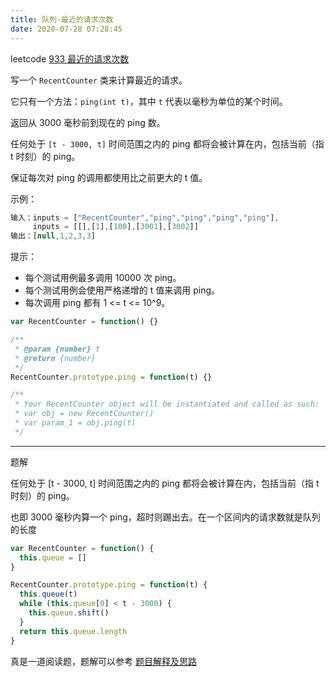 ```yaml
---
title: 队列-最近的请求次数
date: 2020-07-28 07:28:45
---
```


leetcode [933 最近的请求次数](https://leetcode-cn.com/problems/number-of-recent-calls/)

写一个 `RecentCounter` 类来计算最近的请求。

它只有一个方法：`ping(int t)`，其中 `t` 代表以毫秒为单位的某个时间。

返回从 3000 毫秒前到现在的 ping 数。

任何处于 `[t - 3000, t]` 时间范围之内的 ping 都将会被计算在内，包括当前（指 t 时刻）的 ping。

保证每次对 ping 的调用都使用比之前更大的 t 值。

示例：

```js
输入：inputs = ["RecentCounter","ping","ping","ping","ping"],
     inputs = [[],[1],[100],[3001],[3002]]
输出：[null,1,2,3,3]
```

提示：

- 每个测试用例最多调用 10000 次 ping。
- 每个测试用例会使用严格递增的 t 值来调用 ping。
- 每次调用 ping 都有 1 <= t <= 10^9。

```js
var RecentCounter = function() {}

/**
 * @param {number} t
 * @return {number}
 */
RecentCounter.prototype.ping = function(t) {}

/**
 * Your RecentCounter object will be instantiated and called as such:
 * var obj = new RecentCounter()
 * var param_1 = obj.ping(t)
 */
```

---

题解

<span class='mgreen'>任何处于 [t - 3000, t] 时间范围之内的 ping 都将会被计算在内，包括当前（指 t 时刻）的 ping。</span>

也即 3000 毫秒内算一个 ping，超时则踢出去。在一个区间内的请求数就是队列的长度

```js
var RecentCounter = function() {
  this.queue = []
}

RecentCounter.prototype.ping = function(t) {
  this.queue(t)
  while (this.queue[0] < t - 3000) {
    this.queue.shift()
  }
  return this.queue.length
}
```

真是一道阅读题，题解可以参考 [题目解释及思路](https://leetcode-cn.com/problems/number-of-recent-calls/solution/ti-mu-jie-shi-ji-si-lu-by-bai-li-xi-2/)
